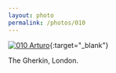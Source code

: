 ```yaml
---
layout: photo
permalink: /photos/010
---
```


[![010 Arturo](https://c4.staticflickr.com/4/3930/18829627314_942ac11020_b.jpg)](https://www.flickr.com/photos/131440297@N08/18829627314/){:target="_blank"}

The Gherkin, London.
